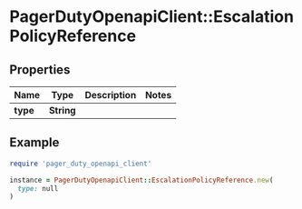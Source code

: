 # PagerDutyOpenapiClient::EscalationPolicyReference

## Properties

| Name | Type | Description | Notes |
| ---- | ---- | ----------- | ----- |
| **type** | **String** |  |  |

## Example

```ruby
require 'pager_duty_openapi_client'

instance = PagerDutyOpenapiClient::EscalationPolicyReference.new(
  type: null
)
```

